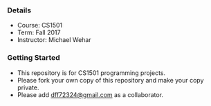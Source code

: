 ### Details ###

* Course: CS1501
* Term: Fall 2017
* Instructor: Michael Wehar

### Getting Started ###

* This repository is for CS1501 programming projects.
* Please fork your own copy of this repository and make your copy private.
* Please add dff72324@gmail.com as a collaborator.